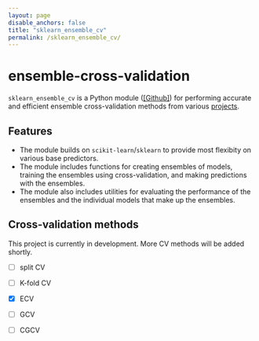 ```yaml
---
layout: page
disable_anchors: false
title: "sklearn_ensemble_cv"
permalink: /sklearn_ensemble_cv/
---
```


# ensemble-cross-validation


`sklearn_ensemble_cv` is a Python module ([[Github]](https://github.com/jaydu1/ensemble-cross-validation/)) for performing accurate and efficient ensemble cross-validation methods from various [projects](https://jaydu1.github.io/overparameterized-ensembling/).


## Features
- The module builds on `scikit-learn`/`sklearn` to provide most flexibity on various base predictors.
- The module includes functions for creating ensembles of models, training the ensembles using cross-validation, and making predictions with the ensembles. 
- The module also includes utilities for evaluating the performance of the ensembles and the individual models that make up the ensembles.



## Cross-validation methods

This project is currently in development. More CV methods will be added shortly.

- [ ] split CV
- [ ] K-fold CV
- [x] ECV
- [ ] GCV
- [ ] CGCV

